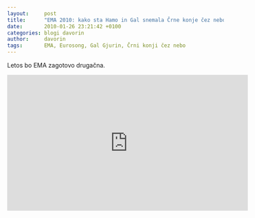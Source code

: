 ```yaml
---
layout:     post
title:      "EMA 2010: kako sta Hamo in Gal snemala Črne konje čez nebo"
date:       2010-01-26 23:21:42 +0100
categories: blogi davorin
author:		davorin
tags:       EMA, Eurosong, Gal Gjurin, Črni konji čez nebo
---
```


Letos bo EMA zagotovo drugačna.

<div class="video-container">
	<iframe width="560" height="315" src="https://www.youtube.com/embed/IyjL0yDwGrU" frameborder="0" allow="autoplay; encrypted-media" allowfullscreen></iframe>
</div>
